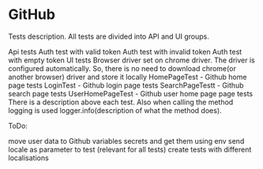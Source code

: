 # GitHub

Tests description. All tests are divided into API and UI groups.

Api tests
Auth test with valid token
Auth test with invalid token
Auth test with empty token
UI tests Browser driver set on chrome driver. The driver is configured automatically. So, there is no need to download chrome(or another browser) driver and store it locally
HomePageTest - Github home page tests
LoginTest - Github login page tests
SearchPageTestt - Github search page tests
UserHomePageTest - Github user home page page tests
There is a description above each test. Also when calling the method logging is used logger.info(description of what the method does).

ToDo:

move user data to Github variables secrets and get them using env
send locale as parameter to test (relevant for all tests)
create tests with different localisations